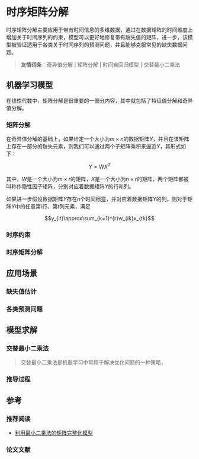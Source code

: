 # 时序矩阵分解

时序矩阵分解主要应用于带有时间信息的多维数据，通过在数据矩阵的时间维度上增加关于时间序列的约束，模型可以更好地修复带有缺失值的矩阵，进一步，该模型被验证适用于各类关于时间序列的预测问题，并且能够克服常见的缺失数据问题。

>**友情词条**：奇异值分解 | 矩阵分解 | 时间自回归模型 | 交替最小二乘法

## 机器学习模型

在线性代数中，矩阵分解是很重要的一部分内容，其中就包括了特征值分解和奇异值分解。

### 矩阵分解

在奇异值分解的基础上，如果给定一个大小为$m\times n$的数据矩阵$Y$，并且在该矩阵上存在一部分的缺失元素，则我们可以通过两个子矩阵乘积来逼近$Y$，其形式如下：

$$Y=WX^T$$

其中，$W$是一个大小为$m\times r$的矩阵，$X$是一个大小为$n\times r$的矩阵，两个矩阵都被叫称作隐性因子矩阵，分别对应着数据矩阵$Y$的行和列。

如果进一步假设数据矩阵$Y$存在$n$个时间标签，并对应着数据矩阵$Y$的列，则对于矩阵$Y$中的任意第$i$行、第$t$列元素，满足

$$y_{it}\approx\sum_{k=1}^{r}w_{ik}x_{tk}$$

### 时序约束



### 时序矩阵分解

## 应用场景

### 缺失值估计

### 各类预测问题

## 模型求解

### 交替最小二乘法

> 交替最小二乘法是机器学习中常用于解决优化问题的一种策略，

### 推导过程

## 参考

### 推荐阅读

- [利用最小二乘法的矩阵完整化模型](https://stanford.edu/~rezab/classes/cme323/S15/notes/lec14.pdf)

### 论文文献
